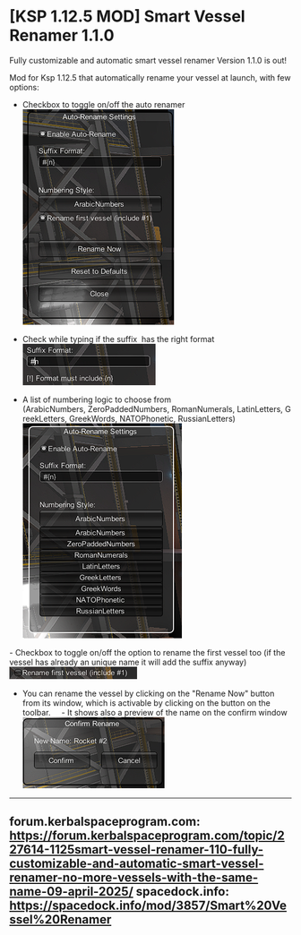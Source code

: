 # [KSP 1.12.5 MOD] Smart Vessel Renamer 1.1.0
Fully customizable and automatic smart vessel renamer
Version 1.1.0 is out!

Mod for Ksp 1.12.5 that automatically rename your vessel at launch, with few options:

- Checkbox to toggle on/off the auto renamer
![image](/Screenshot/Scr2.png?raw=true)

- Check while typing if the suffix  has the right format
![image](/Screenshot/Scr3.png?raw=true)

- A list of numbering logic to choose from (ArabicNumbers, ZeroPaddedNumbers, RomanNumerals, LatinLetters, GreekLetters, GreekWords, NATOPhonetic, RussianLetters)
![image](/Screenshot/Scr1.png?raw=true)

- Checkbox to toggle on/off the option to rename the first vessel too (if the vessel has already an unique name it will add the suffix anyway)
![image](/Screenshot/Scr4.png?raw=true)

- You can rename the vessel by clicking on the "Rename Now" button from its window, which is activable by clicking on the button on the toolbar.
    - It shows also a preview of the name on the confirm window
![image](/Screenshot/Scr5.png?raw=true)


---
forum.kerbalspaceprogram.com: https://forum.kerbalspaceprogram.com/topic/227614-1125smart-vessel-renamer-110-fully-customizable-and-automatic-smart-vessel-renamer-no-more-vessels-with-the-same-name-09-april-2025/
spacedock.info: https://spacedock.info/mod/3857/Smart%20Vessel%20Renamer
---

